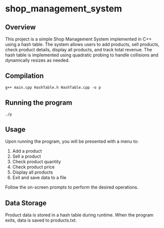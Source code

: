 # shop_management_system

## Overview

This project is a simple Shop Management System implemented in C++ using a hash table. The system allows users to add products, sell products, check product details, display all products, and track total revenue. The hash table is implemented using quadratic probing to handle collisions and dynamically resizes as needed.

## Compilation

```
g++ main.cpp HashTable.h HashTable.cpp -o p

```
## Running the program
```
./p
```

## Usage
Upon running the program, you will be presented with a menu to:

1. Add a product
2. Sell a product
3. Check product quantity
4. Check product price
5. Display all products
6. Exit and save data to a file

Follow the on-screen prompts to perform the desired operations.

## Data Storage
Product data is stored in a hash table during runtime.
When the program exits, data is saved to products.txt.